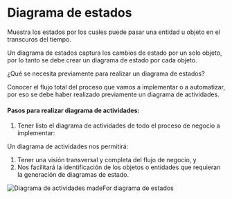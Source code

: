 # Diagrama de estados

Muestra los estados por los cuales puede pasar una entidad u objeto en el transcuros del tiempo.

Un diagrama de estados captura los cambios de estado por un solo objeto, por lo tanto se debe crear un diagrama de estado por cada objeto.

¿Qué se necesita previamente para realizar un diagrama de estados?

Conocer el flujo total del proceso que vamos a implementar o a automatizar, 
por eso se debe haber realizado previamente un diagrama de actividades.

#### Pasos para realizar diagrama de actividades:

1. Tener listo el diagrama de actividades de todo el proceso de negocio a implementar:

Un diagrama de actividades nos permitirá:
1. Tener una visión transversal y completa del flujo de negocio, y
2. Nos facilitará la identificación de los objetos o entidades que requieran la generación de diagramas de estado.

![Diagrama de actividades madeFor  diagrama de estados](https://github.com/luislopez-dev/UML/assets/48783255/7c6bc4d9-2530-4f3e-b025-130de93bca8b)
